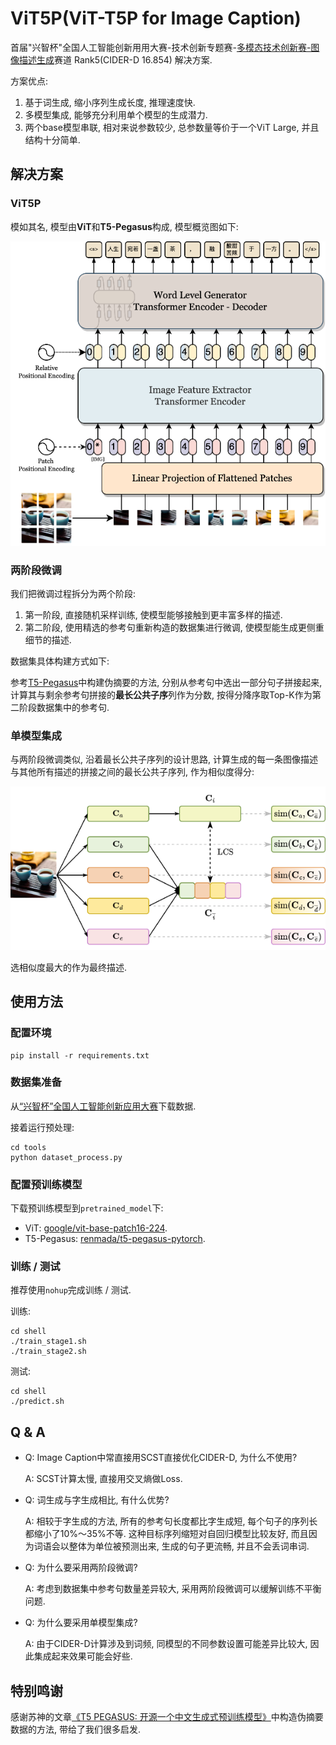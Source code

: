 # ViT5P(ViT-T5P for Image Caption)

首届"兴智杯"全国人工智能创新用用大赛-技术创新专题赛-[多模态技术创新赛-图像描述生成](http://www.aiinnovation.com.cn/#/trackDetail?id=27)赛道 Rank5(CIDER-D 16.854) 解决方案.

方案优点:

1. 基于词生成, 缩小序列生成长度, 推理速度快. 
2. 多模型集成, 能够充分利用单个模型的生成潜力.
3. 两个base模型串联, 相对来说参数较少, 总参数量等价于一个ViT Large, 并且结构十分简单. 

## 解决方案

### ViT5P

模如其名, 模型由**ViT**和**T5-Pegasus**构成, 模型概览图如下:

<div align="center">
    <img src="assets/model.png">
</div>

### 两阶段微调

我们把微调过程拆分为两个阶段:

1. 第一阶段, 直接随机采样训练, 使模型能够接触到更丰富多样的描述. 
2. 第二阶段, 使用精选的参考句重新构造的数据集进行微调, 使模型能生成更侧重细节的描述.

数据集具体构建方式如下:

参考[T5-Pegasus](https://kexue.fm/archives/8209)中构建伪摘要的方法, 分别从参考句中选出一部分句子拼接起来, 计算其与剩余参考句拼接的**最长公共子序**列作为分数, 按得分降序取Top-K作为第二阶段数据集中的参考句.

### 单模型集成

与两阶段微调类似, 沿着最长公共子序列的设计思路, 计算生成的每一条图像描述与其他所有描述的拼接之间的最长公共子序列, 作为相似度得分:

<div align="center">
    <img src="assets/ensemble.png">
</div>

选相似度最大的作为最终描述.

## 使用方法

### 配置环境

```shell
pip install -r requirements.txt
```

### 数据集准备

从[“兴智杯”全国人工智能创新应用大赛](http://www.aiinnovation.com.cn/#/trackDetail?id=27)下载数据.

接着运行预处理:

```shell
cd tools
python dataset_process.py
```

### 配置预训练模型

下载预训练模型到`pretrained_model`下:
 - ViT: [google/vit-base-patch16-224](https://huggingface.co/google/vit-base-patch16-224).
 - T5-Pegasus: [renmada/t5-pegasus-pytorch](https://github.com/renmada/t5-pegasus-pytorch).

### 训练 / 测试

推荐使用`nohup`完成训练 / 测试.

训练:
```shell
cd shell
./train_stage1.sh
./train_stage2.sh
```

测试:
```shell
cd shell
./predict.sh
```

## Q & A

 - Q: Image Caption中常直接用SCST直接优化CIDER-D, 为什么不使用?
 
   A: SCST计算太慢, 直接用交叉熵做Loss.

- Q: 词生成与字生成相比, 有什么优势?

    A: 相较于字生成的方法, 所有的参考句长度都比字生成短, 每个句子的序列长都缩小了10%～35%不等. 这种目标序列缩短对自回归模型比较友好, 而且因为词语会以整体为单位被预测出来, 生成的句子更流畅, 并且不会丢词串词.

- Q: 为什么要采用两阶段微调?

    A: 考虑到数据集中参考句数量差异较大, 采用两阶段微调可以缓解训练不平衡问题. 

- Q: 为什么要采用单模型集成? 

    A: 由于CIDER-D计算涉及到词频, 同模型的不同参数设置可能差异比较大, 因此集成起来效果可能会好些.


## 特别鸣谢

感谢苏神的文章[《T5 PEGASUS: 开源一个中文生成式预训练模型》](https://kexue.fm/archives/8209)中构造伪摘要数据的方法, 带给了我们很多启发.
